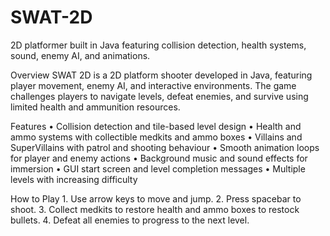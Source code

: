 # SWAT-2D
2D platformer built in Java featuring collision detection, health systems, sound, enemy AI, and animations.

Overview
SWAT 2D is a 2D platform shooter developed in Java, featuring player movement, enemy AI, and interactive environments. The game challenges players to navigate levels, defeat enemies, and survive using limited health and ammunition resources.

Features
	•	Collision detection and tile-based level design
	•	Health and ammo systems with collectible medkits and ammo boxes
	•	Villains and SuperVillains with patrol and shooting behaviour
	•	Smooth animation loops for player and enemy actions
	•	Background music and sound effects for immersion
	•	GUI start screen and level completion messages
	•	Multiple levels with increasing difficulty

How to Play
	1.	Use arrow keys to move and jump.
	2.	Press spacebar to shoot.
	3.	Collect medkits to restore health and ammo boxes to restock bullets.
	4.	Defeat all enemies to progress to the next level.
